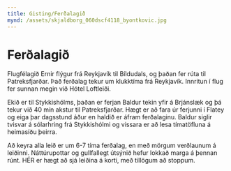 ```yaml
---
title: Gisting/Ferðalagið
mynd: /assets/skjaldborg_060dscf4118_byontkovic.jpg
---
```

# Ferðalagið

Flugfélagið Ernir flýgur frá Reykjavík til Bíldudals, og þaðan fer rúta til Patreksfjarðar. Það ferðalag tekur um klukktíma frá Reykjavík. Innritun í flug fer sunnan megin við Hótel Loftleiði.

Ekið er til Stykkishólms, þaðan er ferjan Baldur tekin yfir á Brjánslæk og þá tekur við 40 mín akstur til Patreksfjarðar. Hægt er að fara úr ferjunni í Flatey og eiga þar dagsstund áður en haldið er áfram ferðalaginu. Baldur siglir tvisvar á sólarhring frá Stykkishólmi og vissara er að lesa tímatöfluna á heimasíðu þeirra.

Að keyra alla leið er um 6-7 tíma ferðalag, en með mörgum verðlaunum á leiðinni. Náttúrupottar og gullfallegt útsýnið hefur lokkað marga á þennan rúnt. HÉR er hægt að sjá leiðina á korti, með tillögum að stoppum.
